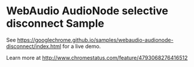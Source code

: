 WebAudio AudioNode selective disconnect Sample
===
See https://googlechrome.github.io/samples/webaudio-audionode-disconnect/index.html for a live demo.

Learn more at http://www.chromestatus.com/feature/4793068276416512